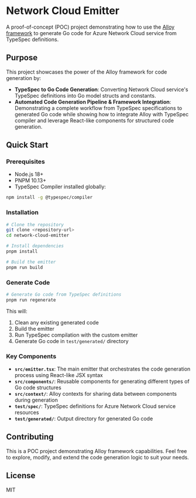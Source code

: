 # Network Cloud Emitter

A proof-of-concept (POC) project demonstrating how to use the [Alloy framework](https://alloy-framework.github.io/alloy/) to generate Go code for Azure Network Cloud service from TypeSpec definitions.

## Purpose

This project showcases the power of the Alloy framework for code generation by:

- **TypeSpec to Go Code Generation**: Converting Network Cloud service's TypeSpec definitions into Go model structs and constants.
- **Automated Code Generation Pipeline & Framework Integration**: Demonstrating a complete workflow from TypeSpec specifications to generated Go code while showing how to integrate Alloy with TypeSpec compiler and leverage React-like components for structured code generation.

## Quick Start

### Prerequisites

- Node.js 18+
- PNPM 10.13+
- TypeSpec Compiler installed globally:

```bash
npm install -g @typespec/compiler
```

### Installation

```bash
# Clone the repository
git clone <repository-url>
cd network-cloud-emitter

# Install dependencies
pnpm install

# Build the emitter
pnpm run build
```

### Generate Code

```bash
# Generate Go code from TypeSpec definitions
pnpm run regenerate
```

This will:

1. Clean any existing generated code
2. Build the emitter
3. Run TypeSpec compilation with the custom emitter
4. Generate Go code in `test/generated/` directory

### Key Components

- **`src/emitter.tsx`**: The main emitter that orchestrates the code generation process using React-like JSX syntax
- **`src/components/`**: Reusable components for generating different types of Go code structures
- **`src/context/`**: Alloy contexts for sharing data between components during generation
- **`test/spec/`**: TypeSpec definitions for Azure Network Cloud service resources
- **`test/generated/`**: Output directory for generated Go code

## Contributing

This is a POC project demonstrating Alloy framework capabilities. Feel free to explore, modify, and extend the code generation logic to suit your needs.

## License

MIT

